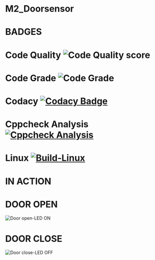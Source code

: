 # M2_Doorsensor

# BADGES

# Code Quality ![Code Quality score](https://api.codiga.io/project/32884/score/svg)

# Code Grade ![Code Grade](https://api.codiga.io/project/32884/status/svg)

# Codacy [![Codacy Badge](https://app.codacy.com/project/badge/Grade/8a2f0fdf33034e63a42600f2a4af0ece)](https://www.codacy.com/gh/R-Shyamala/M2_Doorsensor/dashboard?utm_source=github.com&amp;utm_medium=referral&amp;utm_content=R-Shyamala/M2_Doorsensor&amp;utm_campaign=Badge_Grade)
# Cppcheck Analysis [![Cppcheck Analysis](https://github.com/R-Shyamala/M2_Doorsensor/actions/workflows/cppcheck.yml/badge.svg)](https://github.com/R-Shyamala/M2_Doorsensor/actions/workflows/cppcheck.yml)
# Linux [![Build-Linux](https://github.com/R-Shyamala/M2_Doorsensor/actions/workflows/linux.yml/badge.svg)](https://github.com/R-Shyamala/M2_Doorsensor/actions/workflows/linux.yml)

# IN ACTION
# DOOR OPEN 
![Door open-LED ON](https://user-images.githubusercontent.com/101352498/164680263-9e0497c9-0268-4a6f-9eea-e4464a0b59a9.png)
# DOOR CLOSE
![Door close-LED OFF](https://user-images.githubusercontent.com/101352498/164680607-852b7f8a-9dc2-484a-907e-1e83cde70112.png)





